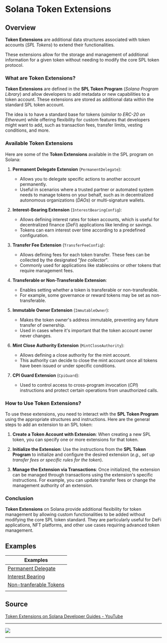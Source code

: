 # Solana Token Extensions


## Overview

**Token Extensions** are additional data structures associated with token accounts (_SPL Tokens_) to extend their functionalities.

These extensions allow for the storage and management of additional information for a given token without needing to modify the core SPL token protocol.


### What are Token Extensions?

**Token Extensions** are defined in the **SPL Token Program** (_Solana Program Library_) and allow developers to add metadata or new capabilities to a token account. These extensions are stored as additional data within the standard SPL token account.

The idea is to have a standard base for tokens (_similar to ERC-20 on Ethereum_) while offering flexibility for custom features that developers might want to add, such as transaction fees, transfer limits, vesting conditions, and more.


### Available Token Extensions

Here are some of the **Token Extensions** available in the SPL program on Solana:

1. **Permanent Delegate Extension** (`PermanentDelegate`):
   - Allows you to delegate specific actions to another account permanently.
   - Useful in scenarios where a trusted partner or automated system needs to manage tokens on your behalf, such as in decentralized autonomous organizations (_DAOs_) or multi-signature wallets.

2. **Interest-Bearing Extension** (`InterestBearingConfig`):
   - Allows defining interest rates for token accounts, which is useful for decentralized finance (_DeFi_) applications like lending or savings.
   - Tokens can earn interest over time according to a predefined configuration.

1. **Transfer Fee Extension** (`TransferFeeConfig`):
   - Allows defining fees for each token transfer. These fees can be collected by the designated "_fee collector_".
   - Commonly used for applications like stablecoins or other tokens that require management fees.

3. **Transferable or Non-Transferable Extension**:
   - Enables setting whether a token is transferable or non-transferable.
   - For example, some governance or reward tokens may be set as non-transferable.

4. **Immutable Owner Extension** (`ImmutableOwner`):
   - Makes the token owner's address immutable, preventing any future transfer of ownership.
   - Used in cases where it's important that the token account owner never changes.

5. **Mint Close Authority Extension** (`MintCloseAuthority`):
   - Allows defining a close authority for the mint account.
   - This authority can decide to close the mint account once all tokens have been issued or under specific conditions.

6. **CPI Guard Extension** (`CpiGuard`):
   - Used to control access to cross-program invocation (_CPI_) instructions and protect certain operations from unauthorized calls.

### How to Use Token Extensions?

To use these extensions, you need to interact with the **SPL Token Program** using the appropriate structures and instructions. Here are the general steps to add an extension to an SPL token:

1. **Create a Token Account with Extension**: When creating a new SPL token, you can specify one or more extensions for that token.

2. **Initialize the Extension**: Use the instructions from the **SPL Token Program** to initialize and configure the desired extension (_e.g., set up transfer fees or specific rules for the token_).

3. **Manage the Extension via Transactions**: Once initialized, the extension can be managed through transactions using the extension's specific instructions. For example, you can update transfer fees or change the management authority of an extension.


### Conclusion

**Token Extensions** on Solana provide additional flexibility for token management by allowing custom functionalities to be added without modifying the core SPL token standard. They are particularly useful for DeFi applications, NFT platforms, and other use cases requiring advanced token management.


## Examples

| Examples                                                        |
| --------------------------------------------------------------- |
| [Permanent Delegate](./markdown/permanent_delegate.md)          |
| [Interest Bearing](./markdown/interest_bearing.md)              |
| [Non-tranferable Tokens](./markdown/non_transferable_tokens.md) |
|                                                                 |


## Source

[Token Extensions on Solana Developer Guides - YouTube](https://www.youtube.com/playlist?list=PLilwLeBwGuK6imBuGLSLmzMEyj6yVHGDO)


----

![](2024-10-09-12-54-58.png)

----

